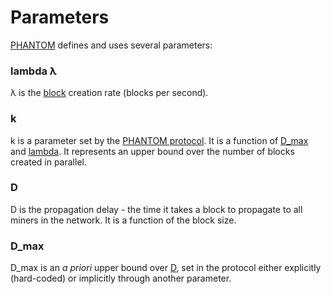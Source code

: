 # Parameters

[PHANTOM](./) defines and uses several parameters:

### lambda λ

λ is the [block](../blocks/) creation rate \(blocks per second\).

### k

k is a parameter set by the [PHANTOM protocol](./). It is a function of [D\_max](parameters.md#d_max) and [lambda](parameters.md#lambda-l). It represents an upper bound over the number of blocks created in parallel.

### D

D is the propagation delay - the time it takes a block to propagate to all miners in the network. It is a function of the block size.

### D\_max

D\_max is an _a priori_ upper bound over [D](parameters.md#d), set in the protocol either explicitly \(hard-coded\) or implicitly through another parameter.

